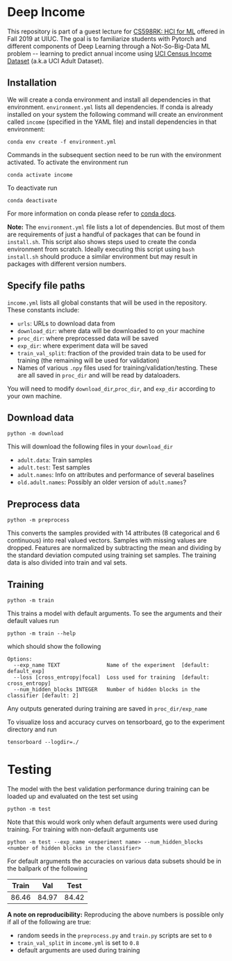 # Deep Income

This repository is part of a guest lecture for [CS598RK: HCI for ML](https://courses.grainger.illinois.edu/cs598rk/fa2019/) offered in Fall 2019 at UIUC. The goal is to familiarize students with Pytorch and different components of Deep Learning through a Not-So-Big-Data ML problem -- learning to predict annual income using [UCI Census Income Dataset](https://archive.ics.uci.edu/ml/datasets/Adult) (a.k.a UCI Adult Dataset). 

## Installation
We will create a conda environment and install all dependencies in that environment. `environment.yml` lists all dependencies. If conda is already installed on your system the following command will create an environment called `income` (specified in the YAML file) and install dependencies in that environment:
```
conda env create -f environment.yml
```

Commands in the subsequent section need to be run with the environment activated. To activate the environment run
```
conda activate income
```

To deactivate run
```
conda deactivate
```

For more information on conda please refer to [conda docs](https://docs.conda.io/projects/conda/en/latest/user-guide/getting-started.html).

**Note:** The `environment.yml` file lists a lot of dependencies. But most of them are requirements of just a handful of packages that can be found in `install.sh`. This script also shows steps used to create the conda environment from scratch. Ideally executing this script using `bash install.sh` should produce a similar environment but may result in packages with different version numbers.

## Specify file paths
`income.yml` lists all global constants that will be used in the repository. These constants include:
- `urls`: URLs to download data from
- `download_dir`: where data will be downloaded to on your machine
- `proc_dir`: where preprocessed data will be saved
- `exp_dir`: where experiment data will be saved
- `train_val_split`: fraction of the provided train data to be used for training (the remaining will be used for validation)
- Names of various `.npy` files used for training/validation/testing. These are all saved in `proc_dir` and will be read by dataloaders.

You will need to modify `download_dir`,`proc_dir`, and `exp_dir` according to your own machine.

## Download data
```
python -m download
```
This will download the following files in your `download_dir`
- `adult.data`: Train samples
- `adult.test`: Test samples
- `adult.names`: Info on attributes and performance of several baselines
- `old.adult.names`: Possibly an older version of `adult.names`?

## Preprocess data
```
python -m preprocess
```

This converts the samples provided with 14 attributes (8 categorical and 6 continuous) into real valued vectors. Samples with missing values are dropped. Features are normalized by subtracting the mean and dividing by the standard deviation computed using training set samples. The training data is also divided into train and val sets.

## Training
```
python -m train
```

This trains a model with default arguments. To see the arguments and their default values run 
```
python -m train --help
```
which should show the following
```
Options:
  --exp_name TEXT               Name of the experiment  [default: default_exp]
  --loss [cross_entropy|focal]  Loss used for training  [default: cross_entropy]
  --num_hidden_blocks INTEGER   Number of hidden blocks in the classifier [default: 2]
```
Any outputs generated during training are saved in `proc_dir/exp_name`

To visualize loss and accuracy curves on tensorboard, go to the experiment directory and run 
```
tensorboard --logdir=./
```

# Testing

The model with the best validation performance during training can be loaded up and evaluated on the test set using
```
python -m test
```
Note that this would work only when default arguments were used during training. For training with non-default arguments use
```
python -m test --exp_name <experiment name> --num_hidden_blocks <number of hidden blocks in the classifier>
```

For default arguments the accuracies on various data subsets should be in the ballpark of the following

|Train|Val|Test|
|---|---|---|
|86.46|84.97|84.42|

**A note on reproducibility:** Reproducing the above numbers is possible only if all of the following are true:
- random seeds in the `preprocess.py` and `train.py` scripts are set to `0`
- `train_val_split` in `income.yml` is set to `0.8`
- default arguments are used during training
